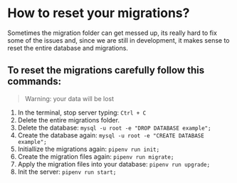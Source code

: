 # How to reset your migrations?

Sometimes the migration folder can get messed up, its really hard to fix some of the issues and, since we are still in development, it makes sense to reset the entire database and migrations.

## To reset the migrations carefully follow this commands:

> Warning: your data will be lost

1. In the terminal, stop server typing: `Ctrl + C`      
2. Delete the entire migrations folder.
3. Delete the database: `mysql -u root -e "DROP DATABASE example";`
4. Create the database again: `mysql -u root -e "CREATE DATABASE example";`
5. Initiallize the migrations again: `pipenv run init;`
5. Create the migration files again: `pipenv run migrate;`
7. Apply the migration files into your database: `pipenv run upgrade;`
8. Init the server: `pipenv run start;`
